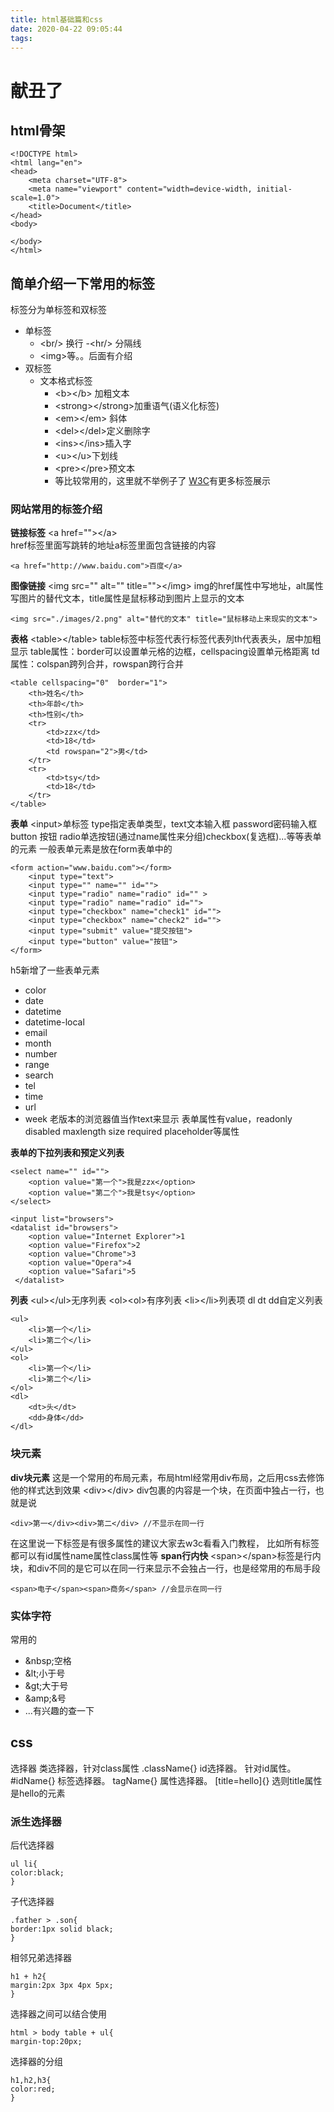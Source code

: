 ```yaml
---
title: html基础篇和css
date: 2020-04-22 09:05:44
tags:
---
```

# 献丑了

## html骨架
```
<!DOCTYPE html>
<html lang="en">
<head>
    <meta charset="UTF-8">
    <meta name="viewport" content="width=device-width, initial-scale=1.0">
    <title>Document</title>
</head>
<body>
    
</body>
</html>
```
## 简单介绍一下常用的标签
标签分为单标签和双标签
+ 单标签
  - \<br/>  换行
  -\<hr/>  分隔线
  - \<img>等。。后面有介绍
+ 双标签 
  + 文本格式标签
     - \<b>\</b> 加粗文本
     - \<strong>\</strong>加重语气(语义化标签)
     - \<em>\</em> 斜体
     - \<del>\</del>定义删除字
     - \<ins>\</ins>插入字
     - \<u>\</u>下划线
     - \<pre>\</pre>预文本
     - 等比较常用的，这里就不举例子了 [W3C](https://www.w3school.com.cn)有更多标签展示
  
  
### 网站常用的标签介绍
**链接标签**
\<a href="">\</a>   
href标签里面写跳转的地址a标签里面包含链接的内容
```
<a href="http://www.baidu.com">百度</a>
```

**图像链接**
\<img src="" alt=""  title="">\</img>
img的href属性中写地址，alt属性写图片的替代文本，title属性是鼠标移动到图片上显示的文本

```
<img src="./images/2.png" alt="替代的文本" title="鼠标移动上来现实的文本">
```

**表格**
\<table>\</table>
table标签中<tr></tr>标签代表行<td></td>标签代表列th代表表头，居中加粗显示
table属性：border可以设置单元格的边框，cellspacing设置单元格距离
td属性：colspan跨列合并，rowspan跨行合并

```
<table cellspacing="0"  border="1">
    <th>姓名</th>
    <th>年龄</th>
    <th>性别</th>
    <tr>
        <td>zzx</td>
        <td>18</td>
        <td rowspan="2">男</td>
    </tr>
    <tr>
        <td>tsy</td>
        <td>18</td>
    </tr>
</table>
```

**表单**
\<input>单标签
type指定表单类型，text文本输入框 password密码输入框 button 按钮 radio单选按钮(通过name属性来分组)checkbox(复选框)...等等表单的元素
一般表单元素是放在form表单中的
```
<form action="www.baidu.com"></form>
    <input type="text">
    <input type="" name="" id="">
    <input type="radio" name="radio" id="" >
    <input type="radio" name="radio" id="">
    <input type="checkbox" name="check1" id="">
    <input type="checkbox" name="check2" id="">
    <input type="submit" value="提交按钮">
    <input type="button" value="按钮">
</form>
```
h5新增了一些表单元素
+ color
+ date
+ datetime
+ datetime-local
+ email
+ month
+ number
+ range
+ search
+ tel
+ time
+ url
+ week
老版本的浏览器值当作text来显示
表单属性有value，readonly disabled maxlength size required placeholder等属性

**表单的下拉列表和预定义列表**
```
<select name="" id="">
    <option value="第一个">我是zzx</option>
    <option value="第二个">我是tsy</option>
</select>
```

```
<input list="browsers">
<datalist id="browsers">
    <option value="Internet Explorer">1
    <option value="Firefox">2
    <option value="Chrome">3
    <option value="Opera">4
    <option value="Safari">5
 </datalist> 
```

**列表**
\<ul>\</ul>无序列表
\<ol>\<ol>有序列表
\<li>\</li>列表项
dl  dt  dd自定义列表
```
<ul>
    <li>第一个</li>
    <li>第二个</li>
</ul>
<ol>
    <li>第一个</li>
    <li>第二个</li>
</ol>
<dl>
    <dt>头</dt>
    <dd>身体</dd>
</dl>
```


### 块元素
**div块元素**
这是一个常用的布局元素，布局html经常用div布局，之后用css去修饰他的样式达到效果
\<div>\</div> div包裹的内容是一个块，在页面中独占一行，也就是说

```
<div>第一</div><div>第二</div> //不显示在同一行
```
在这里说一下标签是有很多属性的建议大家去w3c看看入门教程，
比如所有标签都可以有id属性name属性class属性等
**span行内快**
\<span>\</span>标签是行内块，和div不同的是它可以在同一行来显示不会独占一行，也是经常用的布局手段
```
<span>电子</span><span>商务</span> //会显示在同一行
```

### 实体字符
常用的
+ \&nbsp;空格
+ \&lt;小于号
+ \&gt;大于号
+ \&amp;&号
+ ...有兴趣的查一下

## css
选择器
类选择器，针对class属性 .className{}
id选择器。 针对id属性。  #idName{}
标签选择器。    tagName{}
属性选择器。   [title=hello]{}  选则title属性是hello的元素
### 派生选择器
后代选择器
```
ul li{
color:black;
}
```

子代选择器
```
.father > .son{
border:1px solid black;
}
```
相邻兄弟选择器
```
h1 + h2{
margin:2px 3px 4px 5px;
}
```
选择器之间可以结合使用
```
html > body table + ul{
margin-top:20px;
```
选择器的分组
```
h1,h2,h3{
color:red;
}
```


